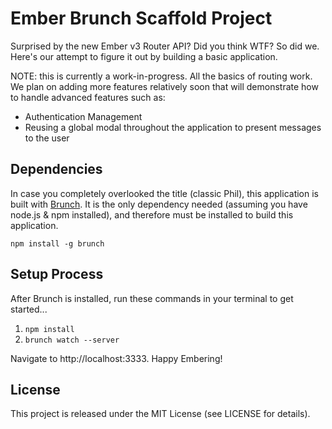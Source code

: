 # Ember Brunch Scaffold Project

Surprised by the new Ember v3 Router API?  Did you think WTF?  So did we.  Here's our attempt to figure it out by building a basic application.

NOTE: this is currently a work-in-progress.  All the basics of routing work.  We plan on adding more features relatively soon that will demonstrate how to handle advanced features such as:
- Authentication Management
- Reusing a global modal throughout the application to present messages to the user

## Dependencies
In case you completely overlooked the title (classic Phil), this application is built with [Brunch](http://brunch.io/).  It is the only dependency needed (assuming you have node.js & npm installed), and therefore must be installed to build this application.
  
    npm install -g brunch

## Setup Process
After Brunch is installed, run these commands in your terminal to get started...

1. `npm install`
2. `brunch watch --server`

Navigate to http://localhost:3333.  Happy Embering!

## License
This project is released under the MIT License (see LICENSE for details).
